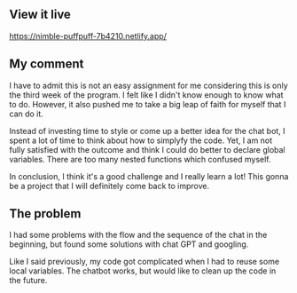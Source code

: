 ## View it live

https://nimble-puffpuff-7b4210.netlify.app/


## My comment

I have to admit this is not an easy assignment for me considering this is only the third week of the program. I felt like I didn't know enough to know what to do. However, it also pushed me to take a big leap of faith for myself that I can do it. 

Instead of investing time to style or come up a better idea for the chat bot, I spent a lot of time to think about how to simplyfy the code. Yet, I am not fully satisfied with the outcome and think I could do better to declare global variables. There are too many nested functions which confused myself.

In conclusion, I think it's a good challenge and I really learn a lot!
This gonna be a project that I will definitely come back to improve.


## The problem

I had some problems with the flow and the sequence of the chat in the beginning, but found some solutions with chat GPT and googling. 

Like I said previously, my code got complicated when I had to reuse some local variables. The chatbot works, but would like to clean up the code in the future.



